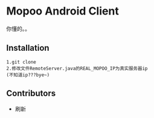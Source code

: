 Mopoo Android Client
=============
你懂的。。


Installation
-----------

    1.git clone
    2.修改文件RemoteServer.java的REAL_MOPOO_IP为真实服务器ip
    (不知道ip???bye~)

Contributors
-----------
- 刷新
